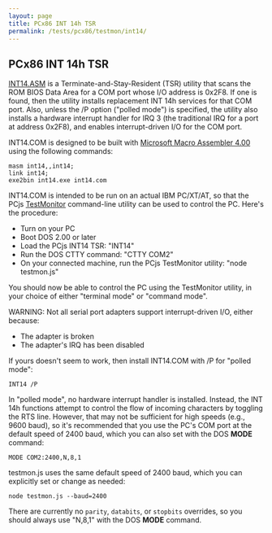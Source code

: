 ```yaml
---
layout: page
title: PCx86 INT 14h TSR
permalink: /tests/pcx86/testmon/int14/
---
```


PCx86 INT 14h TSR
-----------------

[INT14.ASM](INT14.ASM) is a Terminate-and-Stay-Resident (TSR) utility that scans the ROM BIOS Data Area for a COM port
whose I/O address is 0x2F8.  If one is found, then the utility installs replacement INT 14h services for that COM port.
Also, unless the /P option ("polled mode") is specified, the utility also installs a hardware interrupt handler for IRQ
3 (the traditional IRQ for a port at address 0x2F8), and enables interrupt-driven I/O for the COM port.

INT14.COM is designed to be built with [Microsoft Macro Assembler 4.00](/disks/pcx86/tools/microsoft/masm/4.00/) using
the following commands:

    masm int14,,int14;
    link int14;
    exe2bin int14.exe int14.com

INT14.COM is intended to be run on an actual IBM PC/XT/AT, so that the PCjs [TestMonitor](/modules/pcx86/bin/testmon.js)
command-line utility can be used to control the PC.  Here's the procedure:

- Turn on your PC
- Boot DOS 2.00 or later
- Load the PCjs INT14 TSR: "INT14"
- Run the DOS CTTY command: "CTTY COM2" 
- On your connected machine, run the PCjs TestMonitor utility: "node testmon.js"

You should now be able to control the PC using the TestMonitor utility, in your choice of either "terminal mode" or
"command mode".

WARNING: Not all serial port adapters support interrupt-driven I/O, either because:

- The adapter is broken
- The adapter's IRQ has been disabled

If yours doesn't seem to work, then install INT14.COM with /P for "polled mode":

    INT14 /P

In "polled mode", no hardware interrupt handler is installed.  Instead, the INT 14h functions attempt to control
the flow of incoming characters by toggling the RTS line.  However, that may not be sufficient for high speeds (e.g.,
9600 baud), so it's recommended that you use the PC's COM port at the default speed of 2400 baud, which you can also
set with the DOS **MODE** command:

    MODE COM2:2400,N,8,1

testmon.js uses the same default speed of 2400 baud, which you can explicitly set or change as needed:

    node testmon.js --baud=2400

There are currently no `parity`, `databits`, or `stopbits` overrides, so you should always use "N,8,1" with the DOS
**MODE** command.

